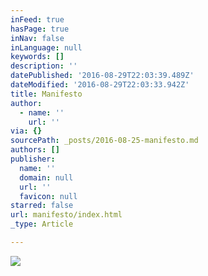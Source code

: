 ```yaml
---
inFeed: true
hasPage: true
inNav: false
inLanguage: null
keywords: []
description: ''
datePublished: '2016-08-29T22:03:39.489Z'
dateModified: '2016-08-29T22:03:33.942Z'
title: Manifesto
author:
  - name: ''
    url: ''
via: {}
sourcePath: _posts/2016-08-25-manifesto.md
authors: []
publisher:
  name: ''
  domain: null
  url: ''
  favicon: null
starred: false
url: manifesto/index.html
_type: Article

---
```

![](https://imgflo.herokuapp.com/graph/2b2431f8e7ba7b0/5c87a38e270c590a311e7ca46a9283c1/croprotate.jpg?cropheight=4963&cropwidth=3180&degrees=0&input=https%3A%2F%2Fthe-grid-user-content.s3-us-west-2.amazonaws.com%2Fff41976d-453e-42a6-a30a-0c615002585b.jpg&x=156&y=0)
